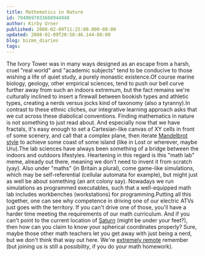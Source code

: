 ```yaml
---
title: Mathematics in Nature
id: 7940697033660944948
author: Kirby Urner
published: 2008-02-09T11:25:00.000-08:00
updated: 2008-02-09T20:58:46.144-08:00
blog: bizmo_diaries
tags: 
---
```


The Ivory Tower was in many ways designed as an escape from a harsh, cruel "real world" and "academic subjects" tend to be conducive to those wishing a life of quiet study, a purely monastic existence.Of course marine biology, geology, other empirical sciences, tend to push our bell curve further away from such an indoors extremum, but the fact remains we're culturally inclined to insert a firewall between bookish types and athletic types, creating a nerds versus jocks kind of taxonomy (also a tyranny).In contrast to these ethnic cliches, our integrative learning approach asks that we cut across these diabolical conventions.  Finding mathematics in nature is not something to just read about.  And especially now that we have fractals, it's easy enough to set a Cartesian-like canvas of XY cells in front of some scenery, and call that a complex plane, then iterate [Mandelbrot style](http://www.4dsolutions.net/ocn/fractals.html) to achieve some coast of some island (like in Lost or wherever, maybe Uru).The lab sciences have always been something of a bridge between the indoors and outdoors lifestyles.  Heartening in this regard is this "math lab" meme, already out there, meaning we don't need to invent it from scratch (yay).  Also under "maths" (in Britain a plural), come game-like simulations, which may be self-referential (cellular automata for example), but might just as well be about something (an ant colony say).  Nowadays we run simulations as programmed executables, such that a well-equipped math lab includes workbenches (workstations) for programming.Putting all this together, one can see why competence in driving one of our electric ATVs just goes with the territory.  If you can't drive one of those, you'll have a harder time meeting the requirements of our math curriculum.  And if you can't point to the current location of [Saturn](http://www.shatters.net/celestia/) (might be under your feet?), then how can you claim to know your spherical coordinates properly? Sure, maybe those other math teachers let you get away with just being a nerd, but we don't think that way out here.  We're [extremely remote](http://controlroom.blogspot.com/2008/01/recruiting-for-xrls.html) remember (but joining us is still a possibility, if you do your math homework).[](https://blogger.googleusercontent.com/img/b/R29vZ2xl/AVvXsEgueqxl_S9kXto1xKEvqRHYIVk5qcXrUM2UbvjahRlgshAktVmTMR6AbPIN4QmPk5fo4atO2hwbFfee12I3cB1fWjEDenj0-05RogbgPmBwh0TN2_5UJw94XpkJjDDb9IA3bQPs/s1600-h/blogman.JPG)